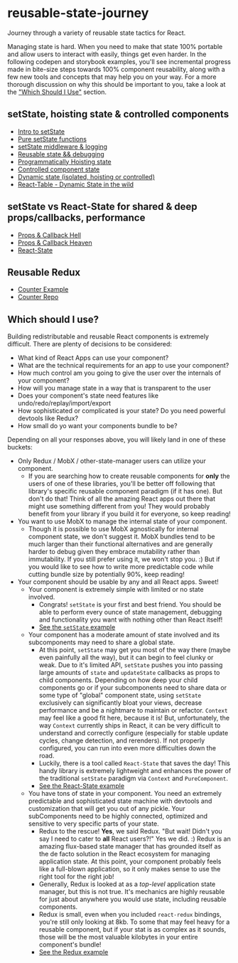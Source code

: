 # reusable-state-journey
Journey through a variety of reusable state tactics for React.

Managing state is hard. When you need to make that state 100% portable and allow users to interact with easily, things get even harder.  In the following codepen and storybook examples, you'll see incremental progress made in bite-size steps towards 100% component reusability, along with a few new tools and concepts that may help you on your way. For a more thorough discussion on why this should be important to you, take a look at the ["Which Should I Use"](#which-should-i-use) section.

## setState, hoisting state & controlled components
- [Intro to setState](https://codepen.io/tannerlinsley/pen/rmjOaQ?editors=0010)
- [Pure setState functions](https://codepen.io/tannerlinsley/pen/LyzZZO?editors=0010)
- [setState middleware & logging](https://codepen.io/tannerlinsley/pen/bWgVWa?editors=0011)
- [Reusable state && debugging](https://codepen.io/tannerlinsley/pen/JNEYMd?editors=0011)
- [Programmatically Hoisting state](https://codepen.io/tannerlinsley/pen/OmWyqZ?editors=0011)
- [Controlled component state](https://codepen.io/tannerlinsley/pen/oWBbop?editors=0011)
- [Dynamic state (isolated, hoisting or controlled)](https://codepen.io/tannerlinsley/pen/OmWMLE?editors=0011)
- [React-Table - Dynamic State in the wild](https://react-table.js.org/?selectedKind=2.%20Demos&selectedStory=Cell%20Renderers%20%26%20Custom%20Components&full=1&down=1&left=1&panelRight=0&downPanel=kadirahq%2Fstorybook-addon-actions%2Factions-panel)

## setState vs React-State for shared & deep props/callbacks, performance

- [Props & Callback Hell](https://codepen.io/tannerlinsley/pen/vmgGLP?editors=0010)
- [Props & Callback Heaven](https://codepen.io/tannerlinsley/pen/zwNqbM?editors=0010)
- [React-State](https://github.com/tannerlinsley/react-state)

## Reusable Redux

- [Counter Example](https://codepen.io/tannerlinsley/pen/YVNWap?editors=0011)
- [Counter Repo](https://github.com/tannerlinsley/reusable-components-with-redux)

## Which should I use?

Building redistributable and reusable React components is extremely difficult. There are plenty of decisions to be considered:
- What kind of React Apps can use your component?
- What are the technical requirements for an app to use your component?
- How much control am you going to give the user over the internals of your component?
- How will you manage state in a way that is transparent to the user
- Does your component's state need features like undo/redo/replay/import/export
- How sophisticated or complicated is your state? Do you need powerful devtools like Redux?
- How small do yo want your components bundle to be?

Depending on all your responses above, you will likely land in one of these buckets:
- Only Redux / MobX / other-state-manager users can utilize your component.
  - If you are searching how to create reusable components for **only** the users of one of these libraries, you'll be better off following that library's specific reusable component paradigm (if it has one). But don't do that! Think of all the amazing React apps out there that might use something different from you! They would probably benefit from your library if you build it for everyone, so keep reading!
- You want to use MobX to manage the internal state of your component.
  - Though it is possible to use MobX agnostically for internal component state, we don't suggest it. MobX bundles tend to be much larger than their functional alternatives and are generally harder to debug given they embrace mutability rather than immutability. If you still prefer using it, we won't stop you. :) But if you would like to see how to write more predictable code while cutting bundle size by potentially 90%, keep reading!
- Your component should be usable by any and all React apps. Sweet!
  - Your component is extremely simple with limited or no state involved.
    - Congrats! `setState` is your first and best friend. You should be able to perform every ounce of state management, debugging and functionality you want with nothing other than React itself!
    - [See the `setState` example](#setstate-hoisting-state--controlled-components)
  - Your component has a moderate amount of state involved and its subcomponents may need to share a global state.
    - At this point, `setState` may get you most of the way there (maybe even painfully all the way), but it can begin to feel clunky or weak. Due to it's limited API, `setState` pushes you into passing large amounts of `state` and `updateState` callbacks as props to child components.  Depending on how deep your child components go or if your subcomponents need to share data or some type of "global" component state, using `setState` exclusively can significantly bloat your views, decrease performance and be a nightmare to maintain or refactor. `Context` may feel like a good fit here, because it is! But, unfortunately, the way `Context` currently ships in React, it can be very difficult to understand and correctly configure (especially for stable update cycles, change detection, and rerenders). If not properly configured, you can run into even more difficulties down the road.
    - Luckily, there is a tool called `React-State` that saves the day! This handy library is extremely lightweight and enhances the power of the traditional `setState` paradigm via `Context` and `PureComponent`.
    - [See the React-State example](#setstate-vs-react-state-for-shared--deep-propscallbacks-performance)
  - You have tons of state in your component. You need an extremely predictable and sophisticated state machine with devtools and customization that will get you out of any pickle. Your subComponents need to be highly connected, optimized and sensitive to very specific parts of your state.
    - Redux to the rescue! **Yes**, we said Redux. "But wait! Didn't you say I need to cater to **all** React users?!" Yes we did. :) Redux is an amazing flux-based state manager that has grounded itself as the de facto solution in the React ecosystem for managing application state. At this point, your component probably feels like a full-blown application, so it only makes sense to use the right tool for the right job!
    - Generally, Redux is looked at as a *top-level* application state manager, but this is not true. It's mechanics are highly reusable for just about anywhere you would use state, including reusable components.
    - Redux is small, even when you included `react-redux` bindings, you're still only looking at 8kb. To some that may feel heavy for a reusable component, but if your stat is as complex as it sounds, those will be the most valuable kilobytes in your entire component's bundle!
    - [See the Redux example](#reusable-redux)
